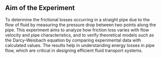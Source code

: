 <h2>Aim of the Experiment</h2>
<p>
  To determine the frictional losses occurring in a straight pipe due to the flow of fluid by measuring the pressure drop between two points along the pipe. 
  This experiment aims to analyze how friction loss varies with flow velocity and pipe characteristics, and to verify theoretical models such as the Darcy-Weisbach equation 
  by comparing experimental data with calculated values. The results help in understanding energy losses in pipe flow, which are critical in designing efficient fluid transport systems.
</p>
